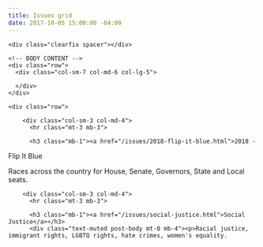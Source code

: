 ```yaml
---
title: Issues grid
date: 2017-10-05 15:00:00 -04:00
---
```


<div class="container">

    <div class="clearfix spacer"></div>

    <!-- BODY CONTENT -->
    <div class="row">
      <div class="col-sm-7 col-md-6 col-lg-5">

      </div>
    </div>

    <div class="row">
      
        <div class="col-sm-3 col-md-4">
          <hr class="mt-3 mb-3">
          
          <h3 class="mb-1"><a href="/issues/2018-flip-it-blue.html">2018 -
 Flip It Blue</a></h3>
          <div class="text-muted post-body mt-0 mb-4"><p>Races across the country for House, Senate, Governors, State and Local seats.

<div class="clearfix spacer"></div>

<a href="/issues/2018-flip-it-blue.html" class="media-thumbnail mb-2" style="background-image: url('/uploads/2016nationwidecountymapshadedbyvoteshare.png')"></a>

<div class="row">
      
        <div class="col-sm-3 col-md-4">
          <hr class="mt-3 mb-3">
          
          <h3 class="mb-1"><a href="/issues/social-justice.html">Social Justice</a></h3>
          <div class="text-muted post-body mt-0 mb-4"><p>Racial justice, immigrant rights, LGBTQ rights, hate crimes, women's equality.

<div class="clearfix spacer"></div>

<a href="/issues/social-justice.html" class="media-thumbnail mb-2" style="background-image: url('/uploads/2016nationwidecountymapshadedbyvoteshare.png')"></a>

<!-- END CONTAINER -->
